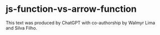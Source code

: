 # js-function-vs-arrow-function
This text was produced by ChatGPT with co-authorship by Walmyr Lima and Silva Filho.
